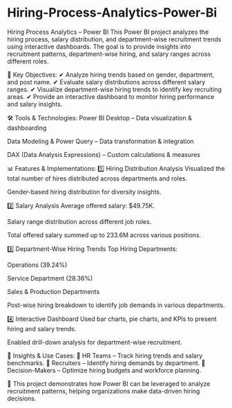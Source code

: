 # Hiring-Process-Analytics-Power-Bi

Hiring Process Analytics – Power BI
This Power BI project analyzes the hiring process, salary distribution, and department-wise recruitment trends using interactive dashboards. The goal is to provide insights into recruitment patterns, department-wise hiring, and salary ranges across different roles.

📌 Key Objectives:
✔ Analyze hiring trends based on gender, department, and post name.
✔ Evaluate salary distributions across different salary ranges.
✔ Visualize department-wise hiring trends to identify key recruiting areas.
✔ Provide an interactive dashboard to monitor hiring performance and salary insights.

🛠️ Tools & Technologies:
Power BI Desktop – Data visualization & dashboarding

Data Modeling & Power Query – Data transformation & integration

DAX (Data Analysis Expressions) – Custom calculations & measures

📊 Features & Implementations:
1️⃣ Hiring Distribution Analysis
Visualized the total number of hires distributed across departments and roles.

Gender-based hiring distribution for diversity insights.

2️⃣ Salary Analysis
Average offered salary: $49.75K.

Salary range distribution across different job roles.

Total offered salary summed up to 233.6M across various positions.

3️⃣ Department-Wise Hiring Trends
Top Hiring Departments:

Operations (39.24%)

Service Department (28.36%)

Sales & Production Departments

Post-wise hiring breakdown to identify job demands in various departments.

4️⃣ Interactive Dashboard
Used bar charts, pie charts, and KPIs to present hiring and salary trends.

Enabled drill-down analysis for department-wise recruitment.

🎯 Insights & Use Cases:
📌 HR Teams – Track hiring trends and salary benchmarks.
📌 Recruiters – Identify hiring demands by department.
📌 Decision-Makers – Optimize hiring budgets and workforce planning.

🚀 This project demonstrates how Power BI can be leveraged to analyze recruitment patterns, helping organizations make data-driven hiring decisions.
